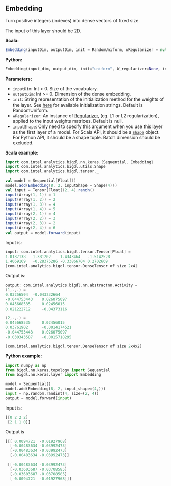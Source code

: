 ## **Embedding**
Turn positive integers (indexes) into dense vectors of fixed size.

The input of this layer should be 2D.

**Scala:**
```scala
Embedding(inputDim, outputDim, init = RandomUniform, wRegularizer = null, inputShape = null)
```
**Python:**
```python
Embedding(input_dim, output_dim, init="uniform", W_regularizer=None, input_shape=None)
```

**Parameters:**

* `inputDim`: Int > 0. Size of the vocabulary.
* `outputDim`: Int >= 0. Dimension of the dense embedding.
* `init`: String representation of the initialization method for the weights of the layer. See [here](initialization/#available-initialization-methods) for available initialization strings. Default is RandomUniform.
* `wRegularizer`: An instance of [Regularizer](../../../APIGuide/Regularizers/), (eg. L1 or L2 regularization), applied to the input weights matrices. Default is null.
* `inputShape`: Only need to specify this argument when you use this layer as the first layer of a model. For Scala API, it should be a [`Shape`](../keras-api-scala/#shape) object. For Python API, it should be a shape tuple. Batch dimension should be excluded.

**Scala example:**
```scala
import com.intel.analytics.bigdl.nn.keras.{Sequential, Embedding}
import com.intel.analytics.bigdl.utils.Shape
import com.intel.analytics.bigdl.tensor._

val model = Sequential[Float]()
model.add(Embedding(8, 2, inputShape = Shape(4)))
val input = Tensor[Float](2, 4).randn()
input(Array(1, 1)) = 1
input(Array(1, 2)) = 2
input(Array(1, 3)) = 4
input(Array(1, 4)) = 5
input(Array(2, 1)) = 4
input(Array(2, 2)) = 3
input(Array(2, 3)) = 2
input(Array(2, 4)) = 6
val output = model.forward(input)
```
Input is:
```scala
input: com.intel.analytics.bigdl.tensor.Tensor[Float] =
1.0137138	1.381202	1.4343464	-1.5142528
1.4069169	-0.28375286	-0.33866704	0.2702669
[com.intel.analytics.bigdl.tensor.DenseTensor of size 2x4]
```
Output is:
```scala
output: com.intel.analytics.bigdl.nn.abstractnn.Activity =
(1,.,.) =
0.03256504	-0.043232664
-0.044753443	0.026075097
0.045668535	    0.02456015
0.021222712	    -0.04373116

(2,.,.) =
0.045668535	    0.02456015
0.03761902	    -0.0014174521
-0.044753443	0.026075097
-0.030343587	-0.0015718295

[com.intel.analytics.bigdl.tensor.DenseTensor of size 2x4x2]
```

**Python example:**
```python
import numpy as np
from bigdl.nn.keras.topology import Sequential
from bigdl.nn.keras.layer import Embedding

model = Sequential()
model.add(Embedding(8, 2, input_shape=(4,)))
input = np.random.randint(4, size=(2, 4))
output = model.forward(input)
```
Input is:
```python
[[0 2 2 2]
 [2 1 1 0]]
```
Output is
```python
[[[ 0.0094721  -0.01927968]
  [-0.00483634 -0.03992473]
  [-0.00483634 -0.03992473]
  [-0.00483634 -0.03992473]]

 [[-0.00483634 -0.03992473]
  [-0.03603687 -0.03708585]
  [-0.03603687 -0.03708585]
  [ 0.0094721  -0.01927968]]]
```
